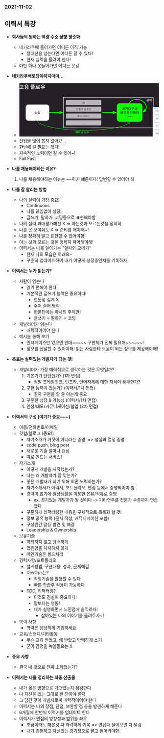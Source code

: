 ### 2021-11-02

## 이력서 특강
- **회사들의 원하는 역량 수준 샹향 평준화**
    - 네카라쿠배 들어가면 어디든 이직 가능
        - 절대선을 넘는다면 어디든 갈 수 있다!
        - 현재 실력을 올려야 한다!
    - 다만 하나 못들어가면 어디든 못감

- **네카라쿠배토당야하지마마...**
    - ![](../image/2021-11-02-고용플로우.PNG)
    - 신입을 많이 뽑지 않아요...
    - 한번에 갈 필요는 없다!
    - 지속적인 노력이면 갈 수 잇어~!
    - Fail Fast

- **나를 채용해야하는 이유?**
    1. 나를 채용해야하는 이뉴는 ~~이기 떄문이다! 답변할 수 있어야 해

- **나를 잘 알리는 방법**
    - 나의 실력이 가장 중요!
        - Continuous
        - 나를 끊임없이 성장!
        - 글쓰기, 말하기, 코딩등으로 표현해야함
    - 나의 실력 과대평가해선 X => 아는것과 모르는것을 정확히
    - 나를 못 보여줘도 X => 준비를 해야해~!
    - 나를 정확히 알고 표현할 수 있어야함!
    - 아는 것과 모르는 것을 정확히 파악해야해!
    - 이력서는 나를 알아가는 "알파와 오메가"
        - 현재 나의 모습은 이래요~
        - 꾸준히 업데이트하여 내가 어떻게 성장중인지를 기록하자

- **이력서는 누가 읽는가?**
    - 사람이 읽는다
        - 읽기 편해야 한다
        - 기본적인 글쓰기 능력은 중요하다!
            - 한문장 길게 X
            - 주어 술어 명확
            - 한문단에는 하나의 주제만!
            - 글쓰기 = 말하기 = 코딩
    - 개발리더가 읽는다
        - 매력적이어야 한다
    - 예시를 통해 보기
        - 인터페이스만 있으면 안대~~~~~ 구현체가 진짜 필요해~~~~~~!
        - 정보를 전달할 수 있어야해! 읽는 사람한테 도움이 되는 정보를 제공해야해!

- **목표는 실력있는 개발자가 되는 것!**
    - 개발리더가 가장 매력적으로 생각하는 것은 무엇일까?
        1. 기본기가 탄탄한가? (1차 면접)
            - 정말 프레임워크, 인프라, 언어자체에 대한 지식이 풍부한가?
        2. 구현 능력이 있는가? (이력서/1차 면접)
            - 결국 구현을 할 줄 아는게 중요
        3. 꾸준한 성장 & 가능성 (이력서/1차 면접)
        4. 인성/태도/커뮤니케이션/협업 (2차 면접)

- **이력서의 구성 (여기가 중요~~~)**
    - 이름/전화번호/이메일
    - 깃헙/블로그 (중요!) 
        - 자기소개가 거짓이 아니라는 증명! => 성실과 열정 증명
        - code push, blog post
        - 새로운 기술 얼마나 관심
        - 따로 만드는 서비스?
    - 자기소개
        - 어떻게 개발을 시작했는가?
        - 나는 왜 개발자가 잘 맞는가?
        - 좋은 개발자가 되기 위해 어떤 노력하는가?
        - 자기소개서가 이력서, 포트폴리오, 면접 등에서 증명되어야 함
        - 경력이 없기에 일상생활을 이용한 은유/직유로 증명
            - ex. 끈기있는 개발자가 될 것이다 -> 기타연주를 전문가 수준까지 연습했다
        - 꾸준하게 리팩터링한 내용을 구체적으로 목록화 할 것!
        - 정보 공유 능력 (문서 작성, 커뮤니케이션 포함)
        - 구성원간 갈등 발견 및 해결
        - Leadership & Ownership
    - 보유기술
        - 화려하지 않고 담백하게 
        - 많은양을 차지하지 않게
        - 메인기술은 볼드처리
    - 경력사항/포트폴리오
        - 설계방법, 구현내용, 성과, 문제해결
        - DevOps는?
            - 적정기술을 활용할 수 있다
            - 빠른 학습후 적용이 가능하다
        - TDD, 리팩터링?
            - 이것도 진실이 중요하다!
            - 말보다는 행동!
            - 내가 실행하면서 느낀점에 솔직하자!
                - 살아있는 나의 이야기를 들려주자~!
    - 학력 사항
        - 학력은 당당하게 기입하세요
    - 교육/스터디/기타활동
        - 무슨 교육 받았고, 왜 받았고 담백하게 쓰기
        - 굳이 감정을 녹일필요는 X

- **중요 사항**
    - 결국 내 것으로 진짜 소화했는가?

- **이력서는 나를 정리하는 최종 산출물**
    - 내가 옳은 방향으로 가고있는지 점검한다
    - 나 자신을 있는 그대로 잘 담아야 한다
    - 그 담긴 것이 개발자로써 매력적이어야 한다
    - 이력서는 나의 장점, 단점, 보완할 점 등을 발견하게 해준다
    - 6개월에 한번씩 이력서를 업데이트 한다
    - 이력서가 면접의 방향성과 범위를 좌우
        - 조금이라도 해본것 다 화려하게 기록 => 면접때 물어보면 다 털림
        - 내가 경험하고 자신있는 경기장으로 끌고 들어와야함
